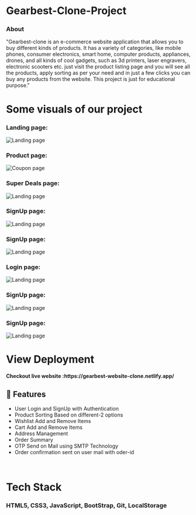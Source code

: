 
<h1>Gearbest-Clone-Project</h1>



<h3>About</h3>
<p>"Gearbest-clone is an e-commerce website application that allows you to buy different kinds of products. It has a variety of categories, like  mobile phones, consumer electronics, smart home, computer products, appliances, drones, and all kinds of cool gadgets, such as 3d printers, laser engravers, electronic scooters etc. just visit the product listing page and you will see all the products, apply sorting as per your need and in just a few clicks you can buy any products from the website. This project is  just for educational purpose."</p>

</hr>



<h1>Some visuals of our project </h1>
 </hr>
 <h3>Landing page: </h3>
 <img src="https://user-images.githubusercontent.com/101813593/190477048-8672deb6-6347-400a-9a31-3d42a08ed914.png" alt="Landing page"/>
 
  <h3>Product page: </h3>
 <img src="https://user-images.githubusercontent.com/101813593/190478784-458847a7-add7-466c-a2b7-501cd6e001cc.png" alt="Coupon page"/>
  <h3>Super Deals page: </h3>
 <img src="https://user-images.githubusercontent.com/101813593/190477048-8672deb6-6347-400a-9a31-3d42a08ed914.png" alt="Landing page"/>
  <h3>SignUp page: </h3>
 <img src="https://user-images.githubusercontent.com/101813593/190477048-8672deb6-6347-400a-9a31-3d42a08ed914.png" alt="Landing page"/>
  <h3>SignUp page: </h3>
 <img src="https://user-images.githubusercontent.com/101813593/190477048-8672deb6-6347-400a-9a31-3d42a08ed914.png" alt="Landing page"/>

 <h3>Login page: </h3>
 <img src="https://user-images.githubusercontent.com/101813593/190477048-8672deb6-6347-400a-9a31-3d42a08ed914.png" alt="Landing page"/>

 <h3>SignUp page: </h3>
 <img src="https://user-images.githubusercontent.com/101813593/190477048-8672deb6-6347-400a-9a31-3d42a08ed914.png" alt="Landing page"/>
 
  <h3>SignUp page: </h3>
 <img src="https://user-images.githubusercontent.com/101813593/190477048-8672deb6-6347-400a-9a31-3d42a08ed914.png" alt="Landing page"/>
<h1>View Deployment</h1>
</hr>
<h4>Checkout live website :https://gearbest-website-clone.netlify.app/</h4>
</hr>




  

  ## 🚀 Features
- User Login and SignUp with Authentication
- Product Sorting Based on different-2 options
- Wishlist Add and Remove Items
- Cart Add and Remove Items 
- Address Management
- Order Summary
- OTP Send on Mail using SMTP Technology
- Order confirmation sent on user mail with oder-id



<br />


</hr>
<h1>Tech Stack </h1>
<h3>HTML5, CSS3, JavaScript, BootStrap, Git, LocalStorage </h3>



